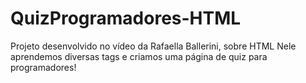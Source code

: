 # QuizProgramadores-HTML
Projeto desenvolvido no vídeo da Rafaella Ballerini, sobre HTML Nele aprendemos diversas tags e criamos uma página de quiz para programadores!

